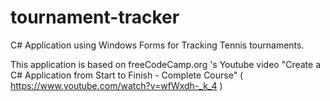 # tournament-tracker
C# Application using Windows Forms for Tracking Tennis tournaments.

This application is based on freeCodeCamp.org 's Youtube video "Create a C# Application from Start to Finish - Complete Course" ( https://www.youtube.com/watch?v=wfWxdh-_k_4 )
